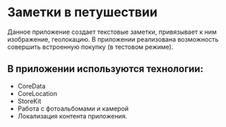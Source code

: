 # Заметки в петушествии 

Данное приложение создает текстовые заметки, привязывает к ним изображение, геолокацию.
В приложении реализована возможность совершить встроенную покупку (в тестовом режиме).

## В приложении используются технологии:
- CoreData 
- CoreLoсation
- StoreKit
- Работа с фотоальбомами и камерой
- Локализация контента приложения.
